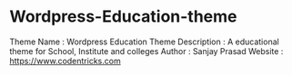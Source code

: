 # Wordpress-Education-theme
Theme Name : Wordpress Education Theme
Description :  A educational theme  for School, Institute and colleges
Author : Sanjay Prasad
Website :  https://www.codentricks.com
